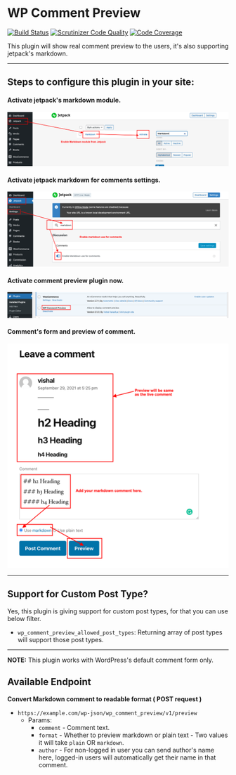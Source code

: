 # WP Comment Preview

[![Build Status](https://app.travis-ci.com/vishalkakadiya/comment-preview.svg?branch=main)](https://app.travis-ci.com/vishalkakadiya/comment-preview)
[![Scrutinizer Code Quality](https://scrutinizer-ci.com/g/vishalkakadiya/comment-preview/badges/quality-score.png?b=main)](https://scrutinizer-ci.com/g/vishalkakadiya/comment-preview/?branch=main)
[![Code Coverage](https://scrutinizer-ci.com/g/vishalkakadiya/comment-preview/badges/coverage.png?b=main)](https://scrutinizer-ci.com/g/vishalkakadiya/comment-preview/?branch=main)

This plugin will show real comment preview to the users, it's also supporting jetpack's markdown.

-------------------

## Steps to configure this plugin in your site:

#### Activate jetpack's markdown module.

![Activate Jetpack's markdown module](https://github.com/vishalkakadiya/comment-preview/blob/main/screenshots/enable-jetpack-markdown.png)

#### Activate jetpack markdown for comments settings.

![Activate jetpack markdown for comments settings](https://github.com/vishalkakadiya/comment-preview/blob/main/screenshots/enable-markdown-for-comments.png)

#### Activate comment preview plugin now.

![Activate comment preview plugin](https://github.com/vishalkakadiya/comment-preview/blob/main/screenshots/enable-comment-preview-plugin.png)

#### Comment's form and preview of comment.

![Comment's form and preview of comment](https://github.com/vishalkakadiya/comment-preview/blob/main/screenshots/working-comment-preview.png)

-------------------

## Support for Custom Post Type?

Yes, this plugin is giving support for custom post types, for that you can use below filter.
- `wp_comment_preview_allowed_post_types`: Returning array of post types will support those post types.

-------------------

**NOTE:** This plugin works with WordPress's default comment form only.

## Available Endpoint

**Convert Markdown comment to readable format ( POST request )**
- `https://example.com/wp-json/wp_comment_preview/v1/preview`
  - Params:
    - `comment` - Comment text.
    - `format` - Whether to preview markdown or plain text - Two values it will take `plain` OR `markdown`.
    - `author` - For non-logged in user you can send author's name here, logged-in users will automatically get their name in that comment. 
